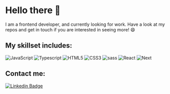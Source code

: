 # Hello there 👋

I am a frontend developer, and currently looking for work. 
Have a look at my repos and get in touch if you are interested in seeing more! 😄 

## My skillset includes:

![JavaScript](https://img.shields.io/badge/-JavaScript-black?style=flat-square&logo=javascript)
![Typescript](https://img.shields.io/badge/-Typescript-black?style=flat-square&logo=typescript)
![HTML5](https://img.shields.io/badge/-HTML5-E34F26?style=flat-square&logo=html5&logoColor=white)
![CSS3](https://img.shields.io/badge/-CSS3-1572B6?style=flat-square&logo=css3)
![sass](https://img.shields.io/badge/-sass-black?style=flat-square&logo=sass)
![React](https://img.shields.io/badge/-React-black?style=flat-square&logo=React)
![Next](https://img.shields.io/badge/-Next-black?style=flat-square&logo=next)

## Contact me:

[![Linkedin Badge](https://img.shields.io/badge/-silje-sandersen?style=flat-square&logo=Linkedin&logoColor=white&color=blue&link=https://www.linkedin.com/in/silje-sandersen/)](https://www.linkedin.com/in/silje-sch%C3%B8ll-897ab0158/)

<!--
**siljesch/siljesch** is a ✨ _special_ ✨ repository because its `README.md` (this file) appears on your GitHub profile.

Here are some ideas to get you started:

- 🔭 I’m currently working on ...
- 🌱 I’m currently learning ...
- 👯 I’m looking to collaborate on ...
- 🤔 I’m looking for help with ...
- 💬 Ask me about ...
- 📫 How to reach me: ...
- 😄 Pronouns: ...
- ⚡ Fun fact: ...
-->
